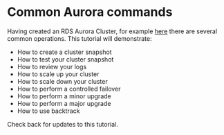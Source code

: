 # Common Aurora commands

Having created an RDS Aurora Cluster, for example <a href="create-mysql-aurora-cluster">here</a> there are several common operations.
This tutorial will demonstrate:

- How to create a cluster snapshot
- How to test your cluster snapshot
- How to review your logs
- How to scale up your cluster
- How to scale down your cluster
- How to perform a controlled failover
- How to perform a minor upgrade
- How to perform a major upgrade
- How to use backtrack


Check back for updates to this tutorial.
